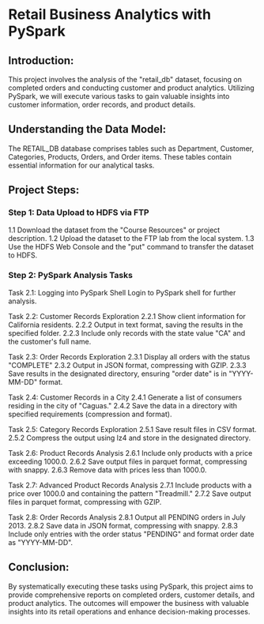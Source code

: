 # Retail Business Analytics with PySpark

## Introduction:
This project involves the analysis of the "retail_db" dataset, focusing on completed orders and conducting customer and product analytics. Utilizing PySpark, we will execute various tasks to gain valuable insights into customer information, order records, and product details.

## Understanding the Data Model:
The RETAIL_DB database comprises tables such as Department, Customer, Categories, Products, Orders, and Order items. These tables contain essential information for our analytical tasks.

## Project Steps:

### Step 1: Data Upload to HDFS via FTP
1.1 Download the dataset from the "Course Resources" or project description.
1.2 Upload the dataset to the FTP lab from the local system.
1.3 Use the HDFS Web Console and the "put" command to transfer the dataset to HDFS.

### Step 2: PySpark Analysis Tasks
Task 2.1: Logging into PySpark Shell
Login to PySpark shell for further analysis.

Task 2.2: Customer Records Exploration
2.2.1 Show client information for California residents.
2.2.2 Output in text format, saving the results in the specified folder.
2.2.3 Include only records with the state value "CA" and the customer's full name.

Task 2.3: Order Records Exploration
2.3.1 Display all orders with the status "COMPLETE"
2.3.2 Output in JSON format, compressing with GZIP.
2.3.3 Save results in the designated directory, ensuring "order date" is in "YYYY-MM-DD" format.

Task 2.4: Customer Records in a City
2.4.1 Generate a list of consumers residing in the city of "Caguas."
2.4.2 Save the data in a directory with specified requirements (compression and format).

Task 2.5: Category Records Exploration
2.5.1 Save result files in CSV format.
2.5.2 Compress the output using lz4 and store in the designated directory.

Task 2.6: Product Records Analysis
2.6.1 Include only products with a price exceeding 1000.0.
2.6.2 Save output files in parquet format, compressing with snappy.
2.6.3 Remove data with prices less than 1000.0.

Task 2.7: Advanced Product Records Analysis
2.7.1 Include products with a price over 1000.0 and containing the pattern "Treadmill."
2.7.2 Save output files in parquet format, compressing with GZIP.

Task 2.8: Order Records Analysis
2.8.1 Output all PENDING orders in July 2013.
2.8.2 Save data in JSON format, compressing with snappy.
2.8.3 Include only entries with the order status "PENDING" and format order date as "YYYY-MM-DD".

## Conclusion:
By systematically executing these tasks using PySpark, this project aims to provide comprehensive reports on completed orders, customer details, and product analytics. The outcomes will empower the business with valuable insights into its retail operations and enhance decision-making processes.
